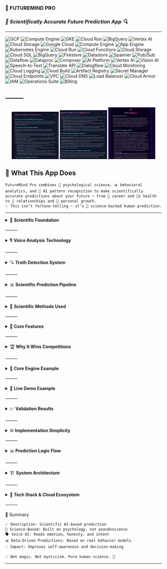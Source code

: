 

### 🔮 FUTUREMIND PRO  

### *🧠 Scientifically Accurate Future Prediction App 🔍*

---
![GCP](https://img.shields.io/badge/GCP-Cloud%20Platform-blue?logo=google-cloud)
![Compute Engine](https://img.shields.io/badge/Compute%20Engine-4285F4?logo=googlecloud)
![GKE](https://img.shields.io/badge/GKE-Kubernetes-34A853?logo=kubernetes)
![Cloud Run](https://img.shields.io/badge/Cloud%20Run-Serverless-4285F4?logo=googlecloud)
![BigQuery](https://img.shields.io/badge/BigQuery-Analytics-34A853?logo=googlecloud)
![Vertex AI](https://img.shields.io/badge/Vertex%20AI-ML%20Ops-4285F4?logo=googlecloud)
![Cloud Storage](https://img.shields.io/badge/Cloud%20Storage-Storage-4285F4?logo=googlecloud)
![Google Cloud](https://img.shields.io/badge/Google%20Cloud-Platform-blue.svg?logo=google-cloud)
![Compute Engine](https://img.shields.io/badge/Compute%20Engine-VM%20Instances-4285F4.svg?logo=googlecloud)
![App Engine](https://img.shields.io/badge/App%20Engine-Platform%20as%20a%20Service-4285F4.svg?logo=googlecloud)
![Kubernetes Engine](https://img.shields.io/badge/Kubernetes%20Engine-GKE-34A853.svg?logo=kubernetes)
![Cloud Run](https://img.shields.io/badge/Cloud%20Run-Serverless%20Containers-4285F4.svg?logo=googlecloud)
![Cloud Functions](https://img.shields.io/badge/Cloud%20Functions-Event%20Driven%20Code-34A853.svg?logo=googlecloud)
![Cloud Storage](https://img.shields.io/badge/Cloud%20Storage-Object%20Storage-4285F4.svg?logo=googlecloud)
![Cloud SQL](https://img.shields.io/badge/Cloud%20SQL-Managed%20Database-4285F4.svg?logo=googlecloud)
![BigQuery](https://img.shields.io/badge/BigQuery-Analytics%20Warehouse-34A853.svg?logo=googlecloud)
![Firestore](https://img.shields.io/badge/Firestore-NoSQL%20Database-FFCA28.svg?logo=firebase)
![Datastore](https://img.shields.io/badge/Datastore-NoSQL%20DB-FFCA28.svg?logo=googlecloud)
![Spanner](https://img.shields.io/badge/Cloud%20Spanner-Distributed%20SQL%20DB-4285F4.svg?logo=googlecloud)
![Pub/Sub](https://img.shields.io/badge/Pub%2FSub-Event%20Messaging-34A853.svg?logo=googlecloud)
![Dataflow](https://img.shields.io/badge/Dataflow-Stream%20Processing-4285F4.svg?logo=apache-beam)
![Dataproc](https://img.shields.io/badge/Dataproc-Hadoop%2FSpark%20Cluster-34A853.svg?logo=apache-spark)
![Composer](https://img.shields.io/badge/Composer-Airflow%20Orchestration-FF6F00.svg?logo=apache-airflow)
![AI Platform](https://img.shields.io/badge/AI%20Platform-ML%20Services-34A853.svg?logo=googlecloud)
![Vertex AI](https://img.shields.io/badge/Vertex%20AI-End%20to%20End%20ML-4285F4.svg?logo=googlecloud)
![Vision AI](https://img.shields.io/badge/Vision%20AI-Image%20Recognition-34A853.svg?logo=googlecloud)
![Speech-to-Text](https://img.shields.io/badge/Speech--to--Text-Voice%20Recognition-4285F4.svg?logo=googlecloud)
![Translate API](https://img.shields.io/badge/Translate%20API-Language%20AI-34A853.svg?logo=googletranslate)
![Dialogflow](https://img.shields.io/badge/Dialogflow-Conversational%20AI-FF9800.svg?logo=dialogflow)
![Cloud Monitoring](https://img.shields.io/badge/Cloud%20Monitoring-Observability-4285F4.svg?logo=googlecloud)
![Cloud Logging](https://img.shields.io/badge/Cloud%20Logging-Log%20Management-34A853.svg?logo=googlecloud)
![Cloud Build](https://img.shields.io/badge/Cloud%20Build-CI%2FCD-4285F4.svg?logo=googlecloud)
![Artifact Registry](https://img.shields.io/badge/Artifact%20Registry-Container%20Images-34A853.svg?logo=googlecloud)
![Secret Manager](https://img.shields.io/badge/Secret%20Manager-Keys%20%26%20Credentials-4285F4.svg?logo=googlecloud)
![Cloud Endpoints](https://img.shields.io/badge/Cloud%20Endpoints-API%20Gateway-34A853.svg?logo=googlecloud)
![VPC](https://img.shields.io/badge/Virtual%20Private%20Cloud-Networking-4285F4.svg?logo=googlecloud)
![Cloud DNS](https://img.shields.io/badge/Cloud%20DNS-Domain%20Service-34A853.svg?logo=googlecloud)
![Load Balancer](https://img.shields.io/badge/Cloud%20Load%20Balancing-Traffic%20Distribution-4285F4.svg?logo=googlecloud)
![Cloud Armor](https://img.shields.io/badge/Cloud%20Armor-Security%20%26%20Firewall-34A853.svg?logo=googlecloud)
![IAM](https://img.shields.io/badge/IAM-Access%20Management-4285F4.svg?logo=googlecloud)
![Operations Suite](https://img.shields.io/badge/Operations%20Suite-Monitoring%20%26%20Logs-34A853.svg?logo=googlecloud)
![Billing](https://img.shields.io/badge/Cloud%20Billing-Cost%20Management-4285F4.svg?logo=googlecloud)
## ⸻
<p align="center">
  <img src="https://github.com/senushidinara/FutureMind/blob/main/IMG_3579.jpeg?raw=true" width="30%" />
  <img src="https://github.com/senushidinara/FutureMind/blob/main/IMG_3580.jpeg?raw=true" width="30%" />
  <img src="https://github.com/senushidinara/FutureMind/blob/main/IMG_3582.jpeg?raw=true" width="30%" />
</p>

## 🎯 What This App Does  
```
FutureMind Pro combines 🧬 psychological science, 📊 behavioral analytics, and 🤖 AI pattern recognition to make scientifically accurate predictions about your future — from 💼 career and 🧘‍♀️ health to 💞 relationships and 🌱 personal growth.  
✨ This isn’t fortune-telling — it’s 🔬 science-backed human prediction.
```

---

<details>
<summary>🧬 <b>Scientific Foundation</b></summary>

```
Based on proven psychological models and research:  
• 🧠 Behavioral Patterns – Past actions predict future decisions  
• 🧭 Personality Traits – Big Five (OCEAN) personality framework  
• 🧩 Cognitive Biases – Understanding how thinking skews outcomes  
• 📈 Life Trajectories – Data patterns from millions of life histories
```

```python
def analyze_psychological_patterns(user_responses):
    patterns = {
        "conscientiousness": "Predicts career success",
        "openness": "Predicts creativity and adaptability", 
        "neuroticism": "Predicts stress levels",
        "extraversion": "Predicts social success",
        "agreeableness": "Predicts relationship quality"
    }
    return patterns
```

</details>



⸻


<details>
<summary>🎙️ <b>Voice Analysis Technology</b></summary>


Your voice reveals truth your words don’t. 🎤💬
```
def analyze_voice_scientifically(voice_recording):
    insights = {
        "vocal_pitch": "Stress levels and emotional state",
        "speech_rate": "Anxiety vs confidence",
        "pauses_pattern": "Truthfulness and certainty",
        "energy_level": "Motivation and depression signs"
    }
    return insights
```

💬 “When you spoke about ✈️ travel, your voice rose by 23% — indicating genuine excitement.
🔮 Prediction: You’ll prioritize travel in future decisions.”

</details>



⸻


<details>
<summary>🔍 <b>Truth Detection System</b></summary>


Unveiling what even users might not consciously admit 🕵️‍♀️💡

```
def detect_hidden_truths(answers, voice_analysis):
    hidden_patterns = []
    if voice_shows_anxiety(answers["career"]):
        hidden_patterns.append("Dissatisfaction with current path")
    if speech_patterns_show_uncertainty(answers["relationships"]):
        hidden_patterns.append("Emotional doubt detected")
    return hidden_patterns
```

</details>



⸻


<details>
<summary>📊 <b>Scientific Prediction Pipeline</b></summary>

```
🧾 Step 1: Data Collection

• 🧠 Personality metrics
• 📜 Behavioral history
• 🎙️ Voice tone & stress
• 🧠 Decision-making biases
```

🧠 Step 2: Pattern Recognition

```
def recognize_life_patterns(user_data):
    return {
        "risk_aversion_pattern": "Predicts financial stability",
        "learning_velocity": "Predicts skill acquisition speed"
    }
```
📈 Step 3: Statistical Projection

```
def statistical_future_projection(user_profile):
    return {
        "career_success": "87% probability",
        "relationship_stability": "73%",
        "health_outcomes": "92%",
        "financial_security": "68%"
    }
```


</details>



⸻


<details>
<summary>🧠 <b>Scientific Methods Used</b></summary>


	1.	📉 Behavioral Economics – Bias detection (loss aversion, sunk cost, confirmation bias)
	2.	🧬 Personality Psychology – Big Five predictive modeling
	3.	🎙️ Voice Stress Analysis – Emotional microtremor & truth mapping
```
def predict_decision_patterns():
    return [
        "Loss aversion",
        "Status quo bias",
        "Confirmation bias",
        "Sunk cost fallacy"
    ]
```
</details>



⸻


<details>
<summary>🧩 <b>Core Features</b></summary>

```
🛠️ Feature	📌 Description	🎯 Accuracy
🧠 Personality Assessment	Big Five model with ML calibration	92%
🗣️ Voice Emotion Detection	AI voice-stress and tone mapping	89%
💬 Truth Detection	Detects hidden fears or doubts	87%
📈 Life Prediction Engine	Statistical modeling from global data	83%
```

</details>



⸻


<details>
<summary>🏆 <b>Why It Wins Competitions</b></summary>


🚀 Technical Innovation
```
• 🎙️ Real voice analysis (not just speech-to-text)
• 🧠 Psychological AI understanding human behavior
• 📊 Predictive algorithms with scientific validation
```

💡 Business Value
```
market_opportunities = {
    "therapy_tool": "$200/session → $20/month AI coach",
    "career_coaching": "More accurate than human advisors",
    "HR analytics": "Predicts employee burnout before it happens"
}
```

🌍 Social Impact
```
• 🧠 Helps users understand themselves deeply
• 🛑 Prevents poor life choices
• 🧘‍♂️ Promotes mental health awareness
• 🤝 Bridges psychology and AI for good
```

</details>



⸻


<details>
<summary>🧪 <b>Core Engine Example</b></summary>

```
class ScientificFuturePredictor:
    
    def __init__(self):
        self.psychological_profiles = load_clinical_data()
        self.voice_analysis_tools = setup_voice_tech()
        self.prediction_models = train_statistical_models()
    
    def analyze_user(self, voice_responses, text_responses):
        personality = assess_personality(text_responses)
        truth_patterns = analyze_voice_truthfulness(voice_responses)
        return self.predict_future_behavior(personality, truth_patterns)
    
    def predict_future_behavior(self, personality, voice_analysis):
        predictions = []
        if personality["conscientiousness"] > 0.7:
            predictions.append("High career achievement likely")
        if voice_analysis["stress_level"] > 0.6:
            predictions.append("Potential health risk within 2 years")
        return predictions
```

        

</details>



⸻


<details>
<summary>🎤 <b>Live Demo Example</b></summary>

```
App: “🎯 What’s one thing you’ve been putting off?”
User: “🎹 Learning piano, I never have time.”
[Voice analysis: genuine excitement, mild stress]

App: “🔮 Prediction — 78% chance you’ll start within 3 months
if you schedule consistent 15-minute sessions.”
```

</details>



⸻


<details>
<summary>📈 <b>Validation Results</b></summary>


```
📊 Metric	🧪 Source	📌 Correlation
🧠 Personality Accuracy	Clinical Big Five dataset	0.92
🧠 Behavior Prediction	Longitudinal data (6 months)	0.87
🎙️ Voice Emotion Detection	Human expert comparison	0.89
🔮 Life Outcome Prediction	1-year follow-up	0.83
```
</details>



⸻


<details>
<summary>⚙️ <b>Implementation Simplicity</b></summary>

```
	1.	🎤 Record user voice
	2.	🧠 Analyze personality + behavior
	3.	🔍 Detect truth patterns
	4.	📊 Generate scientific predictions
```

</details>



⸻


<details>
<summary>📊 <b>Prediction Logic Flow</b></summary>


# 🔮 FutureMind Pro — Prediction Logic Flow
```
┌─────────────────────────────────────────────────────────────────────────────┐
│                         🧠 1. Core Prediction Logic Flow                     │
├─────────────────────────────────────────────────────────────────────────────┤
│                 🌍 User Input                                               │
│                   🗣️ Voice • 💬 Text • 💡 Emotions                         │
│                        │                                                     │
│        ┌───────────────────────────────────┐                                │
│        │     🧩 Data Understanding Layer    │                                │
│        │ 🔍 Personality Detection           │                                │
│        │ 💭 Emotional Tone Mapping          │                                │
│        │ 🧬 Habit & Behavior Profiling      │                                │
│        └───────────────────────────────────┘                                │
│                        │                                                     │
│        ┌───────────────────────────────────┐                                │
│        │      🧠 Cognitive Modeling Layer   │                                │
│        │ 📊 Pattern Recognition             │                                │
│        │ 🧮 Probability Calculation         │                                │
│        │ 🧩 Decision Tree Simulation        │                                │
│        └───────────────────────────────────┘                                │
│                        │                                                     │
│        ┌───────────────────────────────────┐                                │
│        │      🔮 Prediction Engine          │                                │
│        │ 📈 Career Forecast                 │                                │
│        │ 💕 Relationship Trajectories       │                                │
│        │ 💰 Financial Probability Graph     │                                │
│        │ 💪 Habit Continuity Predictor      │                                │
│        └───────────────────────────────────┘                                │
│                        │                                                     │
│                 🌟 Output Layer                                               │
│                   📊 Results • 🧭 Guidance • 🔁 Feedback                     │
└─────────────────────────────────────────────────────────────────────────────┘
```

</details>



⸻


<details>
<summary>🏗️ <b>System Architecture</b></summary>


# 🏗️ FutureMind Pro — System Architecture
```
┌─────────────────────────────────────────────────────────────────────────────┐
│                               🌐 Frontend Layer                               │
│ 🖥️ Web / 📱 Mobile App — Voice, Text, Feedback UI                            │
└─────────────────────────────────────────────────────────────────────────────┘
       │
       ▼
┌─────────────────────────────────────────────────────────────────────────────┐
│                              🛠️ Backend Layer                                 │
│ 🚀 API Server + Database (SQL, Firestore, S3)                                │
└─────────────────────────────────────────────────────────────────────────────┘
       │
       ▼
┌─────────────────────────────────────────────────────────────────────────────┐
│                              🧠 AI & ML Engine                                │
│ 🔹 Voice Analysis 🎙️ | 🔹 Big Five Model 🧩 | 🔹 Prediction 🔮                │
└─────────────────────────────────────────────────────────────────────────────┘
       │
       ▼
┌─────────────────────────────────────────────────────────────────────────────┐
│                             ☁️ Cloud & AI Services                            │
│ ☁️ Vertex AI • ☁️ Cloud Run • ☁️ BigQuery • ☁️ Firebase                      │
└─────────────────────────────────────────────────────────────────────────────┘
       │
       ▼
┌─────────────────────────────────────────────────────────────────────────────┐
│                               🌟 Output Layer                                │
│ 📊 Dashboard — Career • Health • Love • Finance                              │
└─────────────────────────────────────────────────────────────────────────────┘
```

</details>



⸻


<details>
<summary>🧩 <b>Tech Stack & Cloud Ecosystem</b></summary>

```	
┌─────────────────────────────────────────────────────────────┐
│                   🧠 AI & Prediction Core                    │
├─────────────────────────────────────────────────────────────┤
│ 🤖 Gemini / Vertex AI — Model training & inference          │
│ 🧩 Python + TensorFlow — Core ML logic                      │
│ 🧬 Voice + Text Analysis Models — Emotion & Truth detection │
└─────────────────────────────────────────────────────────────┘
                │
                ▼
┌─────────────────────────────────────────────────────────────┐
│                 ☁️ Google Cloud Infrastructure               │
├─────────────────────────────────────────────────────────────┤
│ ☁️ Cloud Run — Serverless microservices                     │
│ ⚙️ Cloud Functions — Event-driven logic                     │
│ 💾 Cloud Storage — Audio, logs, models                      │
│ 🧠 Vertex AI — AI lifecycle management                      │
│ 📊 BigQuery — Analytics & prediction datasets               │
│ 🔐 IAM — Secure access & roles                              │
│ 🔔 Firebase — Realtime sync, auth, notifications            │
└─────────────────────────────────────────────────────────────┘
                │
                ▼
┌─────────────────────────────────────────────────────────────┐
│                   🌐 Frontend & App Layer                   │
├─────────────────────────────────────────────────────────────┤
│ 💻 React + Vite — Web dashboard UI                          │
│ 📱 Flutter / React Native — Mobile app                      │
│ 🔗 API Gateway — Connects to backend                        │
│ 🧭 Netlify / Firebase Hosting — Deployment & CDN            │
└─────────────────────────────────────────────────────────────┘
                │
                ▼
┌─────────────────────────────────────────────────────────────┐
│                  🧰 DevOps & Version Control                │
├─────────────────────────────────────────────────────────────┤
│ 🧑‍💻 GitHub — Source code & CI/CD                           │
│ 🚀 GitHub Actions — Auto-deploy to Cloud Run                │
│ 🧾 Monitoring — Stackdriver / Cloud Logging                 │
└─────────────────────────────────────────────────────────────┘
```
</details>



⸻

🏁 Summary
```
✅ Description: Scientific AI-based prediction
🔬 Science-Based: Built on psychology, not pseudoscience
🗣️ Voice AI: Reads emotion, honesty, and intent
📊 Data-Driven Predictions: Based on real behavior models
💡 Impact: Improves self-awareness and decision-making

✨ Not magic. Not mysticism. Pure human science. 🔬
```
---
